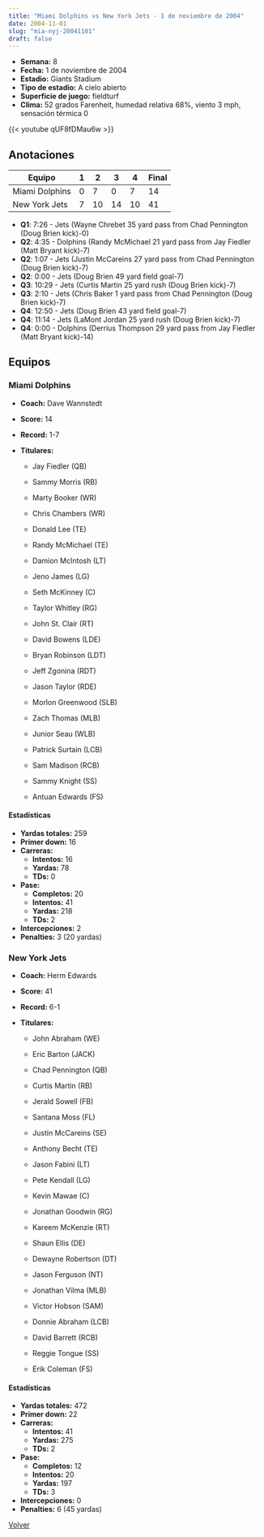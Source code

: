 ```yaml
---
title: "Miami Dolphins vs New York Jets - 1 de noviembre de 2004"
date: 2004-11-01
slug: "mia-nyj-20041101"
draft: false
---
```


- **Semana:** 8
- **Fecha:** 1 de noviembre de 2004
- **Estadio:** Giants Stadium
- **Tipo de estadio:** A cielo abierto
- **Superficie de juego:** fieldturf
- **Clima:** 52 grados Farenheit, humedad relativa 68%, viento 3 mph, sensación térmica 0


{{< youtube qUF8fDMau6w >}}


## Anotaciones
| Equipo | 1 | 2 | 3 | 4 | Final |
|--------|---|---|---|---|-------|
| Miami Dolphins  | 0 | 7 | 0 | 7  | 14 |
| New York Jets  | 7 | 10 | 14 | 10  | 41 |
- **Q1**: 7:26 - Jets (Wayne Chrebet 35 yard pass from Chad Pennington (Doug Brien kick)-0)
- **Q2**: 4:35 - Dolphins (Randy McMichael 21 yard pass from Jay Fiedler (Matt Bryant kick)-7)
- **Q2**: 1:07 - Jets (Justin McCareins 27 yard pass from Chad Pennington (Doug Brien kick)-7)
- **Q2**: 0:00 - Jets (Doug Brien 49 yard field goal-7)
- **Q3**: 10:29 - Jets (Curtis Martin 25 yard rush (Doug Brien kick)-7)
- **Q3**: 2:10 - Jets (Chris Baker 1 yard pass from Chad Pennington (Doug Brien kick)-7)
- **Q4**: 12:50 - Jets (Doug Brien 43 yard field goal-7)
- **Q4**: 11:14 - Jets (LaMont Jordan 25 yard rush (Doug Brien kick)-7)
- **Q4**: 0:00 - Dolphins (Derrius Thompson 29 yard pass from Jay Fiedler (Matt Bryant kick)-14)


## Equipos


### Miami Dolphins
* **Coach:** Dave Wannstedt
* **Score:** 14
* **Record:** 1-7
* **Titulares:** 

  * Jay Fiedler (QB) 

  * Sammy Morris (RB) 

  * Marty Booker (WR) 

  * Chris Chambers (WR) 

  * Donald Lee (TE) 

  * Randy McMichael (TE) 

  * Damion McIntosh (LT) 

  * Jeno James (LG) 

  * Seth McKinney (C) 

  * Taylor Whitley (RG) 

  * John St. Clair (RT) 

  * David Bowens (LDE) 

  * Bryan Robinson (LDT) 

  * Jeff Zgonina (RDT) 

  * Jason Taylor (RDE) 

  * Morlon Greenwood (SLB) 

  * Zach Thomas (MLB) 

  * Junior Seau (WLB) 

  * Patrick Surtain (LCB) 

  * Sam Madison (RCB) 

  * Sammy Knight (SS) 

  * Antuan Edwards (FS) 

#### Estadísticas
* **Yardas totales:** 259
* **Primer down:** 16
* **Carreras:**
  * **Intentos:** 16
  * **Yardas:** 78
  * **TDs:** 0
* **Pase:**
  * **Completos:** 20
  * **Intentos:** 41
  * **Yardas:** 218
  * **TDs:** 2
* **Intercepciones:** 2
* **Penalties:** 3 (20 yardas)

### New York Jets
* **Coach:** Herm Edwards
* **Score:** 41
* **Record:** 6-1
* **Titulares:** 

  * John Abraham (WE) 

  * Eric Barton (JACK) 

  * Chad Pennington (QB) 

  * Curtis Martin (RB) 

  * Jerald Sowell (FB) 

  * Santana Moss (FL) 

  * Justin McCareins (SE) 

  * Anthony Becht (TE) 

  * Jason Fabini (LT) 

  * Pete Kendall (LG) 

  * Kevin Mawae (C) 

  * Jonathan Goodwin (RG) 

  * Kareem McKenzie (RT) 

  * Shaun Ellis (DE) 

  * Dewayne Robertson (DT) 

  * Jason Ferguson (NT) 

  * Jonathan Vilma (MLB) 

  * Victor Hobson (SAM) 

  * Donnie Abraham (LCB) 

  * David Barrett (RCB) 

  * Reggie Tongue (SS) 

  * Erik Coleman (FS) 

#### Estadísticas
* **Yardas totales:** 472
* **Primer down:** 22
* **Carreras:**
  * **Intentos:** 41
  * **Yardas:** 275
  * **TDs:** 2
* **Pase:**
  * **Completos:** 12
  * **Intentos:** 20
  * **Yardas:** 197
  * **TDs:** 3
* **Intercepciones:** 0
* **Penalties:** 6 (45 yardas)


[Volver](/historia/2004)
